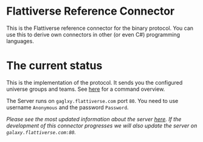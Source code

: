 # Flattiverse Reference Connector

This is the Flattiverse reference connector for the binary protocol. You can use this to derive own connectors in other (or even C#) programming languages.

# The current status

This is the implementation of the protocol. It sends you the configured universe groups and teams. See [here](https://documentation.flattiverse.com/display/FLAT/Command+IDs) for a command overview.

The Server runs on `gaglxy.flattiverse.com` port `80`. You need to use username `Anonymous` and the password `Password`.

*Please see the most updated information about the server [here](https://documentation.flattiverse.com/display/FLAT/Connector+development). If the development of this connector progresses we will also update the server on `galaxy.flattiverse.com:80`.*